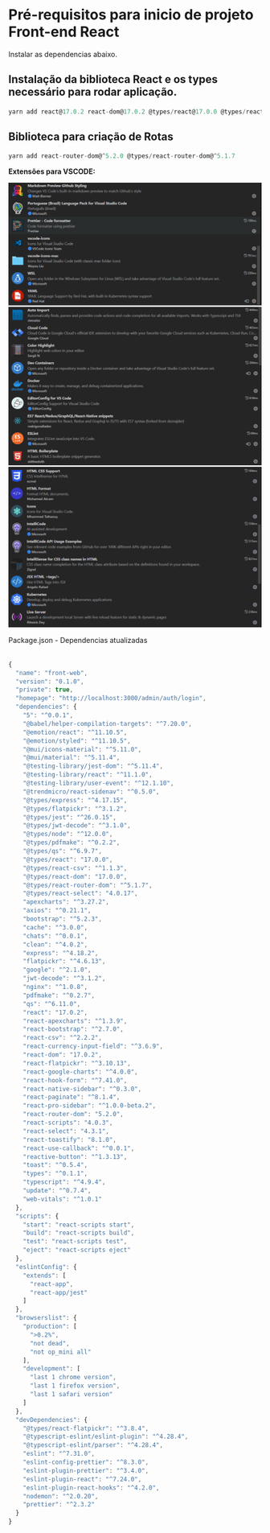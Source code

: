 # Pré-requisitos para inicio de projeto Front-end React

Instalar as dependencias abaixo. 

## Instalação da biblioteca React e os types necessário para rodar aplicação. ## 

```js
yarn add react@17.0.2 react-dom@17.0.2 @types/react@17.0.0 @types/react-dom@17.0.0
```

## Biblioteca para criação de Rotas ## 

```js
yarn add react-router-dom@^5.2.0 @types/react-router-dom@^5.1.7
```

**Extensões para VSCODE:**

![extensions](https://github.com/FrankDestro/Imagens-para-README/blob/main/extensions1.png)
![extensions](https://github.com/FrankDestro/Imagens-para-README/blob/main/extensions2.png)
![extensions](https://github.com/FrankDestro/Imagens-para-README/blob/main/extensions3.png)


Package.json - Dependencias atualizadas 

```js

{
  "name": "front-web",
  "version": "0.1.0",
  "private": true,
  "homepage": "http://localhost:3000/admin/auth/login",
  "dependencies": {
    "5": "^0.0.1",
    "@babel/helper-compilation-targets": "^7.20.0",
    "@emotion/react": "^11.10.5",
    "@emotion/styled": "^11.10.5",
    "@mui/icons-material": "^5.11.0",
    "@mui/material": "^5.11.4",
    "@testing-library/jest-dom": "^5.11.4",
    "@testing-library/react": "^11.1.0",
    "@testing-library/user-event": "^12.1.10",
    "@trendmicro/react-sidenav": "^0.5.0",
    "@types/express": "^4.17.15",
    "@types/flatpickr": "^3.1.2",
    "@types/jest": "^26.0.15",
    "@types/jwt-decode": "^3.1.0",
    "@types/node": "^12.0.0",
    "@types/pdfmake": "^0.2.2",
    "@types/qs": "^6.9.7",
    "@types/react": "17.0.0",
    "@types/react-csv": "^1.1.3",
    "@types/react-dom": "17.0.0",
    "@types/react-router-dom": "^5.1.7",
    "@types/react-select": "4.0.17",
    "apexcharts": "^3.27.2",
    "axios": "^0.21.1",
    "bootstrap": "^5.2.3",
    "cache": "^3.0.0",
    "chats": "^0.0.1",
    "clean": "^4.0.2",
    "express": "^4.18.2",
    "flatpickr": "^4.6.13",
    "google": "^2.1.0",
    "jwt-decode": "^3.1.2",
    "nginx": "^1.0.8",
    "pdfmake": "^0.2.7",
    "qs": "^6.11.0",
    "react": "17.0.2",
    "react-apexcharts": "^1.3.9",
    "react-bootstrap": "^2.7.0",
    "react-csv": "^2.2.2",
    "react-currency-input-field": "^3.6.9",
    "react-dom": "17.0.2",
    "react-flatpickr": "^3.10.13",
    "react-google-charts": "^4.0.0",
    "react-hook-form": "^7.41.0",
    "react-native-sidebar": "^0.3.0",
    "react-paginate": "^8.1.4",
    "react-pro-sidebar": "^1.0.0-beta.2",
    "react-router-dom": "5.2.0",
    "react-scripts": "4.0.3",
    "react-select": "4.3.1",
    "react-toastify": "8.1.0",
    "react-use-callback": "^0.0.1",
    "reactive-button": "^1.3.13",
    "toast": "^0.5.4",
    "types": "^0.1.1",
    "typescript": "^4.9.4",
    "update": "^0.7.4",
    "web-vitals": "^1.0.1"
  },
  "scripts": {
    "start": "react-scripts start",
    "build": "react-scripts build",
    "test": "react-scripts test",
    "eject": "react-scripts eject"
  },
  "eslintConfig": {
    "extends": [
      "react-app",
      "react-app/jest"
    ]
  },
  "browserslist": {
    "production": [
      ">0.2%",
      "not dead",
      "not op_mini all"
    ],
    "development": [
      "last 1 chrome version",
      "last 1 firefox version",
      "last 1 safari version"
    ]
  },
  "devDependencies": {
    "@types/react-flatpickr": "^3.8.4",
    "@typescript-eslint/eslint-plugin": "^4.28.4",
    "@typescript-eslint/parser": "^4.28.4",
    "eslint": "^7.31.0",
    "eslint-config-prettier": "^8.3.0",
    "eslint-plugin-prettier": "^3.4.0",
    "eslint-plugin-react": "^7.24.0",
    "eslint-plugin-react-hooks": "^4.2.0",
    "nodemon": "^2.0.20",
    "prettier": "^2.3.2"
  }
}

```
